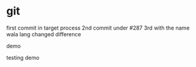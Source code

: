 # git
first commit in target process
2nd commit under #287
3rd with the name
wala lang
changed
difference

demo


testing demo
